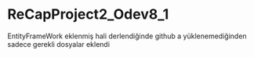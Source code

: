 # ReCapProject2_Odev8_1
EntityFrameWork eklenmiş hali derlendiğinde github a yüklenemediğinden sadece gerekli  dosyalar eklendi
